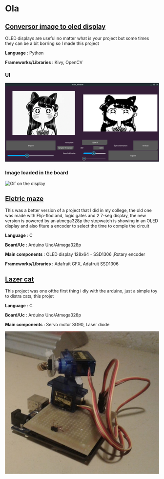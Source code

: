 

# Ola


## [Conversor image to oled display](https://github.com/Giovani-Pedroso/Converter-of-images-and-videos-to-128-x-64-display)
 


OLED displays are useful no matter what is your project but some times they can be a bit borring so I made this project 


 **Language** : Python
 
 **Frameworks/Libraries** : Kivy, OpenCV

### UI 

 ![UI](https://github.com/Giovani-Pedroso/Converter-of-images-and-videos-to-128-x-64-display/blob/main/main_screen%20.png?raw=true)
 
### Image loaded in the board
 
 ![Gif on the display](https://github.com/Giovani-Pedroso/Converter-of-images-and-videos-to-128-x-64-display/blob/main/project%20demo.gif?raw=true) 

 
 
 
 


## [Eletric maze](https://github.com/Giovani-Pedroso/electric-labyrinth) 


This was a better version of a project that I did in my college, the old one was made with Flip-flod and, logic gates
and 2 7-seg display, the new version is powered by an atmega328p the stopwatch is showing in an OLED display and also fiture a encoder to select the time to comple the circuit

 **Language** : C
 
 **Board/Uc** : Arduino Uno/Atmega328p
 
 **Main components** : OLED display 128x64 - SSD1306 ,Rotary encoder
  
 **Frameworks/Libraries** : Adafruit GFX, Adafruit SSD1306
 
 

##  [Lazer cat](https://github.com/Giovani-Pedroso/laser_cat/) 

 This project was one ofthe first thing i diy with the arduino, just a simple toy to distra cats, this projet 
 
 
 **Language** : C
 
 **Board/Uc** : Arduino Uno/Atmega328p
 
 **Main components** : Servo motor SG90, Laser diode
 
 ![Pseudo shield](https://github.com/Giovani-Pedroso/laser_cat/blob/main/Images/laser.jpeg?raw=true)
 






